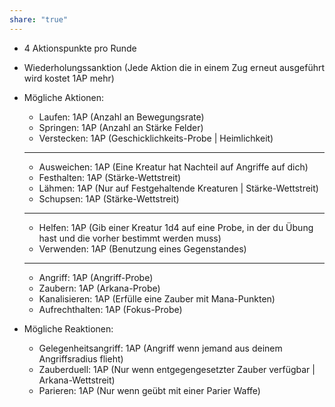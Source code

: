 ```yaml
---
share: "true"
---
```

- 4 Aktionspunkte pro Runde  
- Wiederholungssanktion (Jede Aktion die in einem Zug erneut ausgeführt wird kostet 1AP mehr)  
- Mögliche Aktionen:  
	- Laufen: 1AP               (Anzahl an Bewegungsrate)  
	- Springen: 1AP            (Anzahl an Stärke Felder)  
	- Verstecken: 1AP        (Geschicklichkeits-Probe | Heimlichkeit)  
	--------------------------------------------  
	- Ausweichen: 1AP      (Eine Kreatur hat Nachteil auf Angriffe auf dich)  
	- Festhalten: 1AP         (Stärke-Wettstreit)  
	- Lähmen: 1AP             (Nur auf Festgehaltende Kreaturen | Stärke-Wettstreit)  
	- Schupsen: 1AP          (Stärke-Wettstreit)  
	--------------------------------------------  
	- Helfen: 1AP                (Gib einer Kreatur 1d4 auf eine Probe, in der du Übung hast und die vorher bestimmt werden muss)  
	- Verwenden: 1AP        (Benutzung eines Gegenstandes)  
	--------------------------------------------  
	- Angriff: 1AP                (Angriff-Probe)  
	- Zaubern: 1AP              (Arkana-Probe)  
	- Kanalisieren: 1AP        (Erfülle eine Zauber mit Mana-Punkten)  
	- Aufrechthalten: 1AP   (Fokus-Probe)  
  
- Mögliche Reaktionen:  
	- Gelegenheitsangriff:   1AP (Angriff wenn jemand aus deinem Angriffsradius flieht)  
	- Zauberduell: 1AP        (Nur wenn entgegengesetzter Zauber verfügbar | Arkana-Wettstreit)  
	- Parieren: 1AP              (Nur wenn geübt mit einer Parier Waffe)